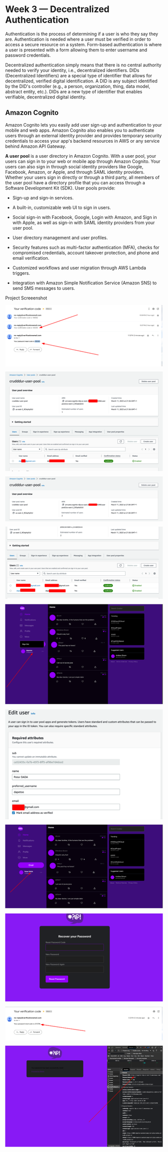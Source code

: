 # Week 3 — Decentralized Authentication

Authentication is the process of determining if a user is who they say they are. Authentication is needed where a user must be verified in order to access a secure resource on a system. Form-based authentication is where a user is presented with a form allowing them to enter username and password credentials.

Decentralized authentication simply means that there is no central authority needed to verify your identity, i.e., decentralized identifiers. DIDs (Decentralized Identifiers) are a special type of identifier that allows for decentralized, verified digital identification. A DID is any subject identified by the DID's controller (e.g., a person, organization, thing, data model, abstract entity, etc.). DIDs are a new type of identifier that enables verifiable, decentralized digital identity.

## Amazon Cognito


Amazon Cognito lets you easily add user sign-up and authentication to your mobile and web apps. Amazon Cognito also enables you to authenticate users through an external identity provider and provides temporary security credentials to access your app's backend resources in AWS or any service behind Amazon API Gateway.

**A user pool** is a user directory in Amazon Cognito. With a user pool, your users can sign in to your web or mobile app through Amazon Cognito. Your users can also sign in through social identity providers like Google, Facebook, Amazon, or Apple, and through SAML identity providers. Whether your users sign in directly or through a third party, all members of the user pool have a directory profile that you can access through a Software Development Kit (SDK). User pools provide:

- Sign-up and sign-in services.

- A built-in, customizable web UI to sign in users.

- Social sign-in with Facebook, Google, Login with Amazon, and Sign in with Apple, as well as sign-in with SAML identity providers from your user pool.

- User directory management and user profiles.

- Security features such as multi-factor authentication (MFA), checks for compromised credentials, account takeover protection, and phone and email verification.

- Customized workflows and user migration through AWS Lambda triggers.

- Integration with Amazon Simple Notification Service (Amazon SNS) to send SMS messages to users.


Project Screeenshot

![Project Screenshot](journal_assets/week3/Cognito.png)

![Project Screenshot](journal_assets/week3/CognitoUserPool.png)

![Project Screenshot](journal_assets/week3/UserPool.png)

![Project Screenshot](journal_assets/week3/UserPool02.png)

![Project Screenshot](journal_assets/week3/UserPool03.png)

![Project Screenshot](journal_assets/week3/UserPool04.png)

![Project Screenshot](journal_assets/week3/UserPool05.png)

![Project Screenshot](journal_assets/week3/UserPool06.png)

![Project Screenshot](journal_assets/week3/UserPool07.png)

![Project Screenshot](journal_assets/week3/UserPool08.png)
